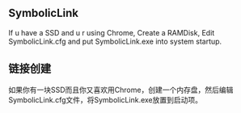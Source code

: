 ## SymbolicLink
If u have a SSD and u r using Chrome, Create a RAMDisk, Edit SymbolicLink.cfg and put SymbolicLink.exe into system startup.
## 链接创建
如果你有一块SSD而且你又喜欢用Chrome，创建一个内存盘，然后编辑SymbolicLink.cfg文件，将SymbolicLink.exe放置到启动项。